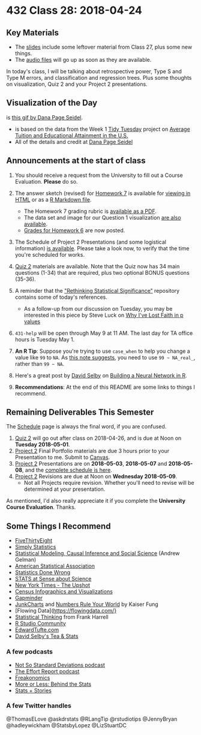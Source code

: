 # 432 Class 28: 2018-04-24

## Key Materials

- The [slides](https://github.com/THOMASELOVE/432-2018/tree/master/slides/class28) include some leftover material from Class 27, plus some new things.
- The [audio files](https://github.com/THOMASELOVE/432-2018/tree/master/slides/class28) will go up as soon as they are available.

In today's class, I will be talking about retrospective power, Type S and Type M errors, and classification and regression trees. Plus some thoughts on visualization, Quiz 2 and your Project 2 presentations.

## Visualization of the Day

is [this gif by Dana Page Seidel](https://raw.githubusercontent.com/dpseidel/tidytuesday/master/TidyWork/tuition2.gif).

- is based on the data from the Week 1 [Tidy Tuesday](https://github.com/rfordatascience/tidytuesday) project on [Average Tuition and Educational Attainment in the U.S.](https://onlinembapage.com/average-tuition-and-educational-attainment-in-the-united-states/)
- All of the details and credit at [Dana Page Seidel](https://github.com/dpseidel/tidytuesday/blob/master/TidyWork/Week1.md)

## Announcements at the start of class

1. You should receive a request from the University to fill out a Course Evaluation. **Please** do so.

2. The answer sketch (revised) for [Homework 7](https://github.com/THOMASELOVE/432-2018/tree/master/assignments/hw7) is available for [viewing in HTML](http://htmlpreview.github.io/?https://github.com/THOMASELOVE/432-2018/blob/master/assignments/hw7/hw7_sketch.html) or as a [R Markdown file](https://raw.githubusercontent.com/THOMASELOVE/432-2018/master/assignments/hw7/hw7_sketch.Rmd). 
   - The Homework 7 grading rubric is [available as a PDF](https://github.com/THOMASELOVE/432-2018/blob/master/assignments/hw7/hw7_rubric.pdf).
   - The data set and image for our Question 1 visualization [are also available](https://github.com/THOMASELOVE/432-2018/tree/master/assignments/hw7).
   - [Grades for Homework 6](https://github.com/THOMASELOVE/432-2018/blob/master/assignments/hw6/hw6grades.pdf) are now posted.

3. The Schedule of Project 2 Presentations (and some logistical information) [is available](https://github.com/THOMASELOVE/432-2018/blob/master/projects/project2/PRESENTATIONS.md). Please take a look now, to verify that the time you're scheduled for works.

4. [Quiz 2](https://github.com/THOMASELOVE/432-2018/blob/master/quizzes/quiz2/README.md) materials are available. Note that the Quiz now has 34 main questions (1-34) that are required, plus two optional BONUS questions (35-36).

5. A reminder that the ["Rethinking Statistical Significance"](https://github.com/THOMASELOVE/rethink) repository contains some of today's references. 
   - As a follow-up from our discussion on Tuesday, you may be interested in this piece by Steve Luck on [Why I've Lost Faith in p values](https://lucklab.ucdavis.edu/blog/2018/4/19/why-i-lost-faith-in-p-values)

6. `431-help` will be open through May 9 at 11 AM. The last day for TA office hours is Tuesday May 1.

7. **An R Tip**: Suppose you're trying to use `case_when` to help you change a value like `99` to `NA`. As [this note suggests](https://github.com/tidyverse/dplyr/issues/3202), you need to use `99 ~ NA_real_`, rather than `99 ~ NA`.

8. Here's a great post by [David Selby](http://selbydavid.com/) on [Building a Neural Network in R](http://selbydavid.com/2018/01/09/neural-network/).

9. **Recommendations**: At the end of this README are some links to things I recommend.
   
## Remaining Deliverables This Semester

The [Schedule](https://github.com/THOMASELOVE/432-2018/blob/master/SCHEDULE.md) page is always the final word, if you are confused.

1. [Quiz 2](https://github.com/THOMASELOVE/432-2018/tree/master/quizzes/quiz2) will go out after class on 2018-04-26, and is due at Noon on **Tuesday 2018-05-01**.
2. [Project 2](https://github.com/THOMASELOVE/432-2018/tree/master/projects/project2) Final Portfolio materials are due 3 hours prior to your Presentation to me. Submit to [Canvas](https://canvas.case.edu/).
3. [Project 2](https://github.com/THOMASELOVE/432-2018/tree/master/projects/project2) Presentations are on **2018-05-03**, **2018-05-07** and **2018-05-08**, and the [complete schedule is here](https://github.com/THOMASELOVE/432-2018/blob/master/projects/project2/PRESENTATIONS.md).
4. [Project 2](https://github.com/THOMASELOVE/432-2018/tree/master/projects/project2) Revisions are due at Noon on **Wednesday 2018-05-09**. 
    - Not all Projects require revision. Whether you'll need to revise will be determined at your presentation.

As mentioned, I'd also really appreciate it if you complete the **University Course Evaluation**. Thanks.

## Some Things I Recommend

- [FiveThirtyEight](http://fivethirtyeight.com/)
- [Simply Statistics](https://simplystatistics.org/)
- [Statistical Modeling, Causal Inference and Social Science](http://andrewgelman.com/) (Andrew Gelman)
- [American Statistical Association](http://www.amstat.org/)
- [Statistics Done Wrong](https://www.statisticsdonewrong.com/)
- [STATS at Sense about Science](http://senseaboutscienceusa.org/stats/)
- [New York Times - The Upshot](https://www.nytimes.com/section/upshot)
- [Census Infographics and Visualizations](https://www.census.gov/library/visualizations.html)
- [Gapminder](https://www.gapminder.org/)
- [JunkCharts](http://junkcharts.typepad.com/junk_charts/) and [Numbers Rule Your World](http://junkcharts.typepad.com/numbersruleyourworld/) by Kaiser Fung
- [Flowing Data](https://flowingdata.com/}
- [Statistical Thinking](http://www.fharrell.com/) from Frank Harrell
- [R Studio Community](https://community.rstudio.com/)
- [EdwardTufte.com](https://www.edwardtufte.com/tufte/)
- [David Selby's Tea & Stats](http://selbydavid.com/)

### A few podcasts

- [Not So Standard Deviations podcast](http://nssdeviations.com/)
- [The Effort Report podcast](http://effortreport.libsyn.com/)
- [Freakonomics](http://freakonomics.com/)
- [More or Less: Behind the Stats](https://www.bbc.co.uk/programmes/p02nrss1)
- [Stats + Stories](https://www.npr.org/podcasts/530134710/stats-stories)

### A few Twitter handles

@ThomasELove
@askdrstats
@RLangTip
@rstudiotips
@JennyBryan
@hadleywickham
@StatsbyLopez
@LizStuartDC

